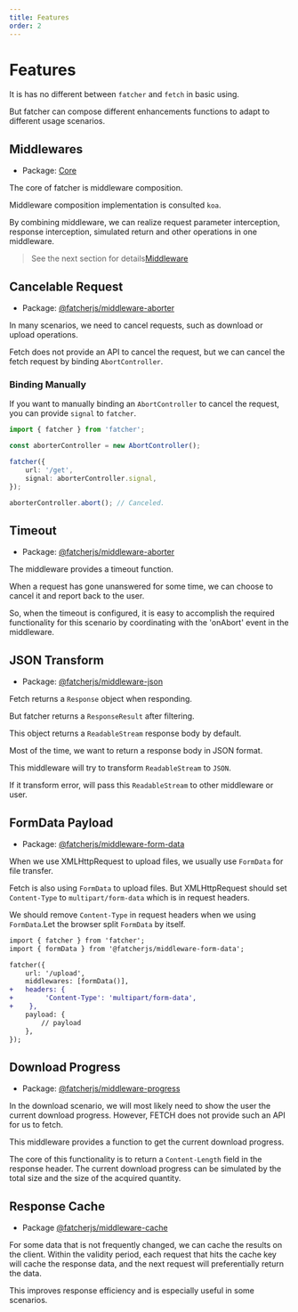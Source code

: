 ```yaml
---
title: Features
order: 2
---
```


# Features

It is has no different between `fatcher` and `fetch` in basic using.

But fatcher can compose different enhancements functions to adapt to different usage scenarios.

## Middlewares

-   Package: [Core](https://github.com/fatcherjs/fatcher)

The core of fatcher is middleware composition.

Middleware composition implementation is consulted `koa`.

By combining middleware, we can realize request parameter interception, response interception, simulated return and other operations in one middleware.

> See the next section for details[Middleware](/middlewares)

## Cancelable Request

-   Package: [@fatcherjs/middleware-aborter](https://github.com/fatcherjs/middleware-aborter)

In many scenarios, we need to cancel requests, such as download or upload operations.

Fetch does not provide an API to cancel the request, but we can cancel the fetch request by binding `AbortController`.

### Binding Manually

If you want to manually binding an `AbortController` to cancel the request, you can provide `signal` to `fatcher`.

```ts
import { fatcher } from 'fatcher';

const aborterController = new AbortController();

fatcher({
    url: '/get',
    signal: aborterController.signal,
});

aborterController.abort(); // Canceled.
```

## Timeout

-   Package: [@fatcherjs/middleware-aborter](https://github.com/fatcherjs/middleware-aborter)

The middleware provides a timeout function.

When a request has gone unanswered for some time, we can choose to cancel it and report back to the user.

So, when the timeout is configured, it is easy to accomplish the required functionality for this scenario by coordinating with the 'onAbort' event in the middleware.

## JSON Transform

-   Package: [@fatcherjs/middleware-json](https://github.com/fatcherjs/middleware-json)

Fetch returns a `Response` object when responding.

But fatcher returns a `ResponseResult` after filtering.

This object returns a `ReadableStream` response body by default.

Most of the time, we want to return a response body in JSON format.

This middleware will try to transform `ReadableStream` to `JSON`.

If it transform error, will pass this `ReadableStream` to other middleware or user.

## FormData Payload

-   Package: [@fatcherjs/middleware-form-data](https://github.com/fatcherjs/middleware-form-data)

When we use XMLHttpRequest to upload files, we usually use `FormData` for file transfer.

Fetch is also using `FormData` to upload files. But XMLHttpRequest should set `Content-Type` to `multipart/form-data` which is in request headers.

We should remove `Content-Type` in request headers when we using `FormData`.Let the browser split `FormData` by itself.

```diff
import { fatcher } from 'fatcher';
import { formData } from '@fatcherjs/middleware-form-data';

fatcher({
    url: '/upload',
    middlewares: [formData()],
+   headers: {
+        'Content-Type': 'multipart/form-data',
+    },
    payload: {
        // payload
    },
});
```

## Download Progress

-   Package: [@fatcherjs/middleware-progress](https://github.com/fatcherjs/middleware-progress)

In the download scenario, we will most likely need to show the user the current download progress. However, FETCH does not provide such an API for us to fetch.

This middleware provides a function to get the current download progress.

The core of this functionality is to return a `Content-Length` field in the response header. The current download progress can be simulated by the total size and the size of the acquired quantity.

## Response Cache

-   Package [@fatcherjs/middleware-cache](https://github.com/fatcherjs/middleware-cache)

For some data that is not frequently changed, we can cache the results on the client. Within the validity period, each request that hits the cache key will cache the response data, and the next request will preferentially return the data.

This improves response efficiency and is especially useful in some scenarios.
